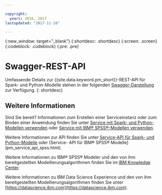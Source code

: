 ```yaml
---

copyright:
  years: 2016, 2017
lastupdated: "2017-11-16"

---
```


{:new_window: target="_blank"}
{:shortdesc: .shortdesc}
{:screen: .screen}
{:codeblock: .codeblock}
{:pre: .pre}

# Swagger-REST-API

Umfassende Details zur {{site.data.keyword.pm_short}}-REST-API für Spark- und Python-Modelle
stehen in der folgenden [Swagger-Darstellung](http://watson-ml-api.mybluemix.net/) zur Verfügung.
{: shortdesc}

## Weitere Informationen

Sind Sie bereit? Informationen zum Erstellen einer Serviceinstanz oder zum Binden
einer Anwendung finden Sie unter [Service mit Spark- und Python-Modellen verwenden](using_pm_service_dsx.html) oder
[Service mit IBM® SPSS®-Modellen verwenden](using_pm_service.html).

Weitere Informationen zur API finden Sie unter [Service-API für Spark- und Python-Modelle](pm_service_api_spark.html) oder [Service-
API für IBM® SPSS® Modelle] (pm_service_api_spss.html).

Weitere Informationen zu IBM® SPSS® Modeler und den von ihm bereitgestellten Modellierungsalgorithmen
finden Sie im [IBM Knowledge Center](https://www.ibm.com/support/knowledgecenter/SS3RA7).

Weitere Informationen zu IBM Data Science Experience und den von ihm bereitgestellten Modellierungsalgorithmen
finden Sie unter [https://datascience.ibm.com](https://datascience.ibm.com).
